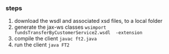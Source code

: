 ### steps

1. download the wsdl and associated xsd files, to a local folder
2. generate the jax-ws classes `wsimport fundsTransferByCustomerService2.wsdl  -extension`
3. compile the client `javac ft2.java`
4. run the client `java FT2`

